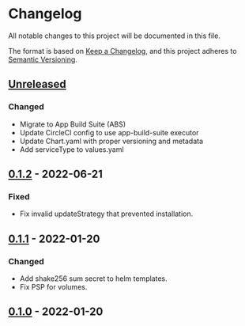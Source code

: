 # Changelog

All notable changes to this project will be documented in this file.

The format is based on [Keep a Changelog](https://keepachangelog.com/en/1.0.0/),
and this project adheres to [Semantic Versioning](https://semver.org/spec/v2.0.0.html).

## [Unreleased]

### Changed

- Migrate to App Build Suite (ABS)
- Update CircleCI config to use app-build-suite executor
- Update Chart.yaml with proper versioning and metadata
- Add serviceType to values.yaml

## [0.1.2] - 2022-06-21

### Fixed

- Fix invalid updateStrategy that prevented installation.

## [0.1.1] - 2022-01-20

### Changed
- Add shake256 sum secret to helm templates.
- Fix PSP for volumes.

## [0.1.0] - 2022-01-20

[Unreleased]: https://github.com/giantswarm/encryption-config-hasher/compare/v0.1.2...HEAD
[0.1.2]: https://github.com/giantswarm/encryption-config-hasher/compare/v0.1.1...v0.1.2
[0.1.1]: https://github.com/giantswarm/encryption-config-hasher/compare/v0.1.0...v0.1.1
[0.1.0]: https://github.com/giantswarm/encryption-config-hasher/releases/tag/v0.1.0
